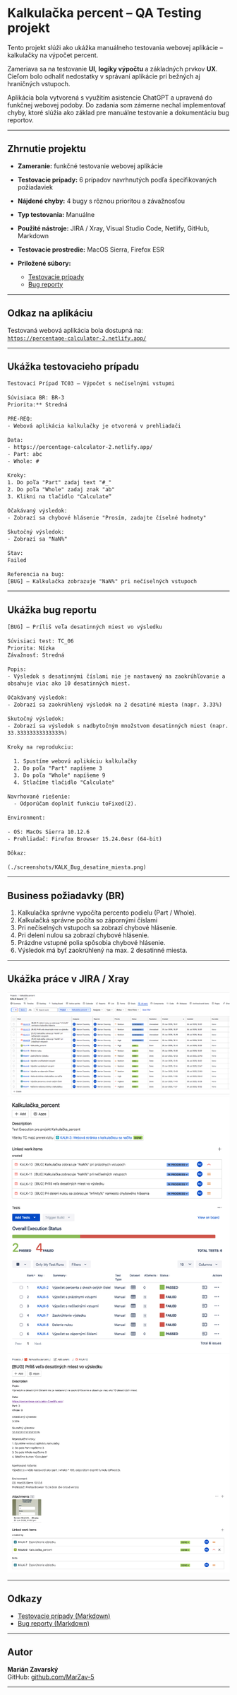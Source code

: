 # Kalkulačka percent – QA Testing projekt

Tento projekt slúži ako ukážka manuálneho testovania webovej aplikácie – kalkulačky na výpočet percent. 

Zameriava sa na testovanie **UI**, **logiky výpočtu** a základných prvkov **UX**. Cieľom bolo odhaliť nedostatky v správaní aplikácie pri bežných aj hraničných vstupoch. 

Aplikácia bola vytvorená s využitím asistencie ChatGPT a upravená do funkčnej webovej podoby. Do zadania som zámerne nechal implementovať chyby, ktoré slúžia ako základ pre manuálne testovanie a dokumentáciu bug reportov.

---

## Zhrnutie projektu

- **Zameranie:** funkčné testovanie webovej aplikácie
- **Testovacie prípady:** 6 prípadov navrhnutých podľa špecifikovaných požiadaviek
- **Nájdené chyby:** 4 bugy s rôznou prioritou a závažnosťou
- **Typ testovania:** Manuálne
- **Použité nástroje:** JIRA / Xray, Visual Studio Code, Netlify, GitHub, Markdown
- **Testovacie prostredie:** MacOS Sierra, Firefox ESR
- **Priložené súbory:**

  - [Testovacie prípady](./Kalkulacka_Percent_Testovacie_Pripady.md)
  - [Bug reporty](./Kalkulacka_Percent_Bug_Report.md)

---

## Odkaz na aplikáciu

Testovaná webová aplikácia bola dostupná na:  
[`https://percentage-calculator-2.netlify.app/`](https://percentage-calculator-2.netlify.app/)

---

## Ukážka testovacieho prípadu

```plaintext
Testovací Prípad TC03 – Výpočet s nečíselnými vstupmi

Súvisiaca BR: BR-3  
Priorita:** Stredná  

PRE-REQ:
- Webová aplikácia kalkulačky je otvorená v prehliadači  

Data:
- https://percentage-calculator-2.netlify.app/
- Part: abc
- Whole: #

Kroky:
1. Do poľa "Part" zadaj text "#_" 
2. Do poľa "Whole" zadaj znak "ab"  
3. Klikni na tlačidlo "Calculate“

Očakávaný výsledok:
- Zobrazí sa chybové hlásenie "Prosím, zadajte číselné hodnoty"

Skutočný výsledok:
- Zobrazí sa "NaN%"

Stav:
Failed

Referencia na bug:
[BUG] – Kalkulačka zobrazuje "NaN%" pri nečíselných vstupoch

```

---

## Ukážka bug reportu

```plaintext
[BUG] – Príliš veľa desatinných miest vo výsledku

Súvisiaci test: TC_06 
Priorita: Nízka  
Závažnosť: Stredná

Popis:
- Výsledok s desatinnými číslami nie je nastavený na zaokrúhľovanie a obsahuje viac ako 10 desatinných miest.

Očakávaný výsledok:
- Zobrazí sa zaokrúhlený výsledok na 2 desatiné miesta (napr. 3.33%)

Skutočný výsledok:
- Zobrazí sa výsledok s nadbytočným množstvom desatinných miest (napr. 33.33333333333333%)

Kroky na reprodukciu:

  1. Spustíme webovú aplikáciu kalkulačky  
  2. Do poľa "Part" napíšeme 3  
  3. Do poľa "Whole" napíšeme 9  
  4. Stlačíme tlačidlo "Calculate"

Navrhované riešenie:
  - Odporúčam doplniť funkciu toFixed(2).

Environment:

- OS: MacOs Sierra 10.12.6
- Prehliadač: Firefox Browser 15.24.0esr (64-bit)

Dôkaz:  
  
(./screenshots/KALK_Bug_desatine_miesta.png)
```

---

## Business požiadavky (BR)

1. Kalkulačka správne vypočíta percento podielu (Part / Whole).
2. Kalkulačká správne počíta so zápornými číslami
3. Pri nečíselných vstupoch sa zobrazí chybové hlásenie.
4. Pri delení nulou sa zobrazí chybové hlásenie.
5. Prázdne vstupné polia spôsobia chybové hlásenie.
6. Výsledok má byť zaokrúhlený na max. 2 desatinné miesta.

---

## Ukážka práce v JIRA / Xray


![All work](./screenshots/jira/ss_KALK_All_work_Jira.png)
![Test Execution](./screenshots/jira/ss_KALK_board_TExe_Jira.png)
![Bug report](./screenshots/jira/ss_KALK_BUG_TC05_Jira.png)

---

## Odkazy

  - [Testovacie prípady (Markdown)](./Kalkulacka_Percent_Testovacie_Pripady.md)
  - [Bug reporty (Markdown)](./Kalkulacka_Percent_Bug_Report.md)

---

## Autor

**Marián Zavarský**   
GitHub: [github.com/MarZav-5](https://github.com/MarZav-5)  


---
